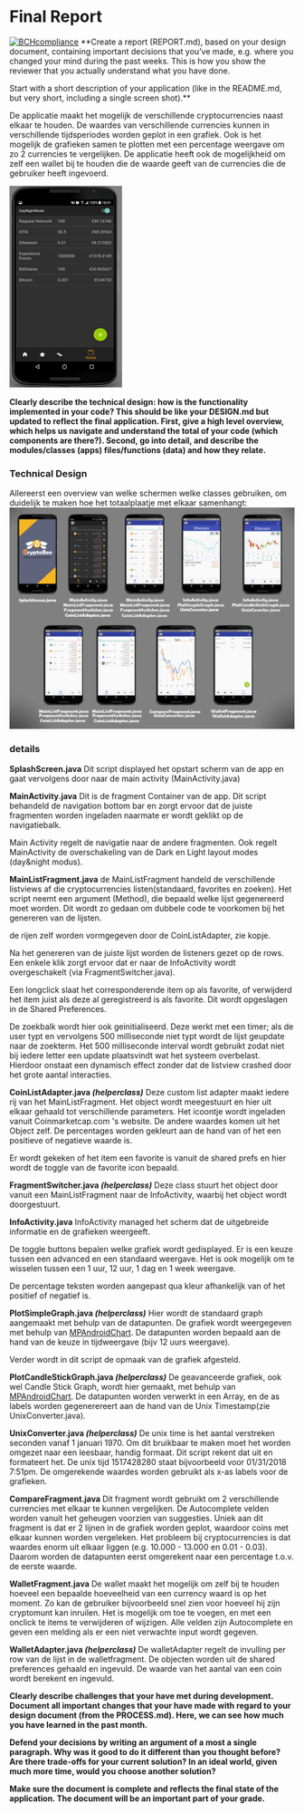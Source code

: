 # Final Report
[![BCHcompliance](https://bettercodehub.com/edge/badge/JessyBosman1/Programmeerproject?branch=master)](https://bettercodehub.com/)
**Create a report (REPORT.md), based on your design document, containing important decisions that you’ve made, e.g. where you changed your mind during the past weeks. This is how you show the reviewer that you actually understand what you have done.

Start with a short description of your application (like in the README.md, but very short, including a single screen shot).**

De applicatie maakt het mogelijk de verschillende cryptocurrencies naast elkaar te houden. De waardes van verschillende currencies kunnen in verschillende tijdsperiodes worden geplot in een grafiek. Ook is het mogelijk de grafieken samen te plotten met een percentage weergave om zo 2 currencies te vergelijken. De applicatie heeft ook de mogelijkheid om zelf een wallet bij te houden die de waarde geeft van de currencies die de gebruiker heeft ingevoerd.

![VisualSketchImage](/doc/23_1_image1.png?raw=true)


**Clearly describe the technical design: how is the functionality implemented in your code? This should be like your DESIGN.md but updated to reflect the final application. First, give a high level overview, which helps us navigate and understand the total of your code (which components are there?). Second, go into detail, and describe the modules/classes (apps) files/functions (data) and how they relate.**
### Technical Design
Allereerst een overview van welke schermen welke classes gebruiken, om duidelijk te maken hoe het totaalplaatje met elkaar samenhangt:
![VisualSketchImage](/doc/Class_Overview.png?raw=true)

### details
**SplashScreen.java**
Dit script displayed het opstart scherm van de app en gaat vervolgens door naar de main activity (MainActivity.java)

**MainActivity.java**
Dit is de fragment Container van de app. Dit script behandeld de navigation bottom bar en zorgt ervoor dat de juiste fragmenten worden ingeladen naarmate er wordt geklikt op de navigatiebalk.

Main Activity regelt de navigatie naar de andere fragmenten. Ook regelt MainActivity de overschakeling van de Dark en Light layout modes (day&night modus).

**MainListFragment.java**
de MainListFragment handeld de verschillende listviews af die cryptocurrencies listen(standaard, favorites en zoeken). Het script neemt een argument (Method), die bepaald welke lijst gegenereerd moet worden. Dit wordt zo gedaan om dubbele code te voorkomen bij het genereren van de lijsten.

de rijen zelf worden vormgegeven door de CoinListAdapter, zie kopje.

Na het genereren van de juiste lijst worden de listeners gezet op de rows. Een enkele klik zorgt ervoor dat er naar de InfoActivity wordt overgeschakelt (via FragmentSwitcher.java).

Een longclick slaat het corresponderende item op als favorite, of verwijderd het item juist als deze al geregistreerd is als favorite. Dit wordt opgeslagen in de Shared Preferences.

De zoekbalk wordt hier ook geinitialiseerd. Deze werkt met een timer; als de user typt en vervolgens 500 milliseconde niet typt wordt de lijst geupdate naar de zoekterm. Het 500 milliseconde interval wordt gebruikt zodat niet bij iedere letter een update plaatsvindt wat het systeem overbelast. Hierdoor onstaat een dynamisch effect zonder dat de listview crashed door het grote aantal interacties.

**CoinListAdapter.java _(helperclass)_**
Deze custom list adapter maakt iedere rij van het MainListFragment. Het object wordt meegestuurt en hier uit elkaar gehaald tot verschillende parameters. Het icoontje wordt ingeladen vanuit Coinmarketcap.com 's website. De andere waardes komen uit het Object zelf. De percentages worden gekleurt aan de hand van of het een positieve of negatieve waarde is.

Er wordt gekeken of het item een favorite is vanuit de shared prefs en hier wordt de toggle van de favorite icon bepaald.

**FragmentSwitcher.java _(helperclass)_**
Deze class stuurt het object door vanuit een MainListFragment naar de InfoActivity, waarbij het object wordt doorgestuurt.

**InfoActivity.java**
InfoActivity managed het scherm dat de uitgebreide informatie en de grafieken weergeeft.

De toggle buttons bepalen welke grafiek wordt gedisplayed. Er is een keuze tussen een advanced en een standaard weergave. Het is ook mogelijk om te wisselen tussen een 1 uur, 12 uur, 1 dag en 1 week weergave.

De percentage teksten worden aangepast qua kleur afhankelijk van of het positief of negatief is.

**PlotSimpleGraph.java _(helperclass)_**
Hier wordt de standaard graph aangemaakt met behulp van de datapunten. De grafiek wordt weergegeven met behulp van [MPAndroidChart](https://github.com/PhilJay/MPAndroidChart "MPAndroidChart"). De datapunten worden bepaald aan de hand van de keuze in tijdweergave (bijv 12 uurs weergave).

Verder wordt in dit script de opmaak van de grafiek afgesteld.

**PlotCandleStickGraph.java _(helperclass)_**
De geavanceerde grafiek, ook wel Candle Stick Graph, wordt hier gemaakt, met behulp van [MPAndroidChart](https://github.com/PhilJay/MPAndroidChart "MPAndroidChart"). De datapunten worden verwerkt in een Array, en de as labels worden gegenerereert aan de hand van de Unix Timestamp(zie UnixConverter.java).

**UnixConverter.java _(helperclass)_**
De unix time is het aantal verstreken seconden vanaf 1 januari 1970. Om dit bruikbaar te maken moet het worden omgezet naar een leesbaar, handig formaat. Dit script rekent dat uit en formateert het. De unix tijd 1517428280 staat bijvoorbeeld voor 01/31/2018 7:51pm. De omgerekende waardes worden gebruikt als x-as labels voor de grafieken.

**CompareFragment.java**
Dit fragment wordt gebruikt om 2 verschillende currencies met elkaar te kunnen vergelijken. De Autocomplete velden worden vanuit het geheugen voorzien van suggesties. Uniek aan dit fragment is dat er 2 lijnen in de grafiek worden geplot, waardoor coins met elkaar kunnen worden vergeleken. Het probleem bij cryptocurrencies is dat waardes enorm uit elkaar liggen (e.g. 10.000 - 13.000 en 0.01 - 0.03). Daarom worden de datapunten eerst omgerekent naar een percentage t.o.v. de eerste waarde.

**WalletFragment.java**
De wallet maakt het mogelijk om zelf bij te houden hoeveel een bepaalde hoeveelheid van een currency waard is op het moment. Zo kan de gebruiker bijvoorbeeld snel zien voor hoeveel hij zijn cryptomunt kan inruilen. Het is mogelijk om toe te voegen, en met een onclick te items te verwijderen of wijzigen. Alle velden zijn Autocomplete en geven een melding als er een niet verwachte input wordt gegeven.

**WalletAdapter.java _(helperclass)_**
De walletAdapter regelt de invulling per row van de lijst in de walletfragment. De objecten worden uit de shared preferences gehaald en ingevuld. De waarde van het aantal van een coin wordt berekent en ingevuld.

**Clearly describe challenges that your have met during development. Document all important changes that your have made with regard to your design document (from the PROCESS.md). Here, we can see how much you have learned in the past month.**



**Defend your decisions by writing an argument of a most a single paragraph. Why was it good to do it different than you thought before? Are there trade-offs for your current solution? In an ideal world, given much more time, would you choose another solution?**


**Make sure the document is complete and reflects the final state of the application. The document will be an important part of your grade.**
